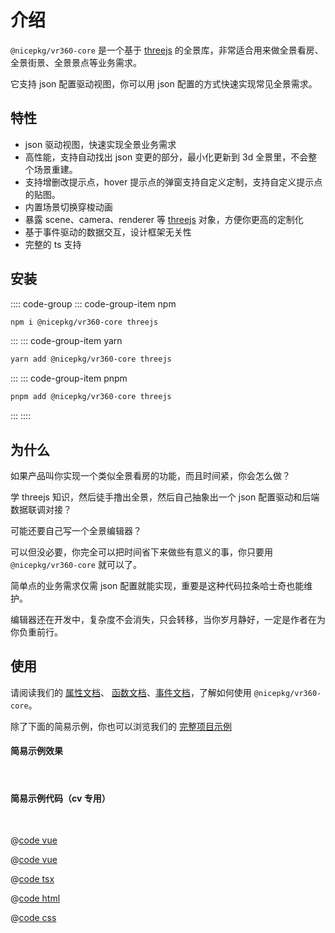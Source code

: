 # 介绍

`@nicepkg/vr360-core` 是一个基于 [threejs](https://github.com/mrdoob/three.js/) 的全景库，非常适合用来做全景看房、全景街景、全景景点等业务需求。

它支持 json 配置驱动视图，你可以用 json 配置的方式快速实现常见全景需求。

## 特性

- json 驱动视图，快速实现全景业务需求
- 高性能，支持自动找出 json 变更的部分，最小化更新到 3d 全景里，不会整个场景重建。
- 支持增删改提示点，hover 提示点的弹窗支持自定义定制，支持自定义提示点的贴图。
- 内置场景切换穿梭动画
- 暴露 scene、camera、renderer 等 [threejs](https://github.com/mrdoob/three.js/) 对象，方便你更高的定制化
- 基于事件驱动的数据交互，设计框架无关性
- 完整的 ts 支持

## 安装

:::: code-group
::: code-group-item npm

```bash
npm i @nicepkg/vr360-core threejs
```

:::
::: code-group-item yarn

```bash
yarn add @nicepkg/vr360-core threejs
```

:::
::: code-group-item pnpm

```bash
pnpm add @nicepkg/vr360-core threejs
```

:::
::::

## 为什么

如果产品叫你实现一个类似全景看房的功能，而且时间紧，你会怎么做？

学 threejs 知识，然后徒手撸出全景，然后自己抽象出一个 json 配置驱动和后端数据联调对接？

可能还要自己写一个全景编辑器？

可以但没必要，你完全可以把时间省下来做些有意义的事，你只要用 `@nicepkg/vr360-core` 就可以了。

简单点的业务需求仅需 json 配置就能实现，重要是这种代码拉条哈士奇也能维护。

编辑器还在开发中，复杂度不会消失，只会转移，当你岁月静好，一定是作者在为你负重前行。

## 使用

请阅读我们的 [属性文档](./properties.md)、 [函数文档](./methods.md)、[事件文档](./events.md)，了解如何使用 `@nicepkg/vr360-core`。

除了下面的简易示例，你也可以浏览我们的 [完整项目示例](./example.md)

#### 简易示例效果

<br>
<DemoA></DemoA>

#### 简易示例代码（cv 专用）

<br>
<CodeGroup>
  <CodeGroupItem title="vue2" active>

@[code vue](@/examples/firstHouse/vue2.vue)

  </CodeGroupItem>
  <CodeGroupItem title="vue3">

@[code vue](@/examples/firstHouse/vue3.vue)

  </CodeGroupItem>
  <CodeGroupItem title="react">

@[code tsx](@/examples/firstHouse/react.tsx)

  </CodeGroupItem>
  <CodeGroupItem title="原生">

@[code html](@/examples/firstHouse/html.html)

  </CodeGroupItem>
  <CodeGroupItem title="demo.css">

@[code css](@/examples/firstHouse/demo.css)

  </CodeGroupItem>
</CodeGroup>
